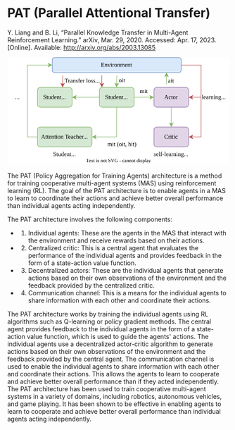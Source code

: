 # PAT (Parallel Attentional Transfer)

Y. Liang and B. Li, “Parallel Knowledge Transfer in Multi-Agent Reinforcement Learning.” arXiv, Mar. 29, 2020. Accessed: Apr. 17, 2023. [Online]. Available: http://arxiv.org/abs/2003.13085

![PAT architecture as in paper](https://raw.githubusercontent.com/hasithz/CommRL_docs/3bb51d60b49389c2bf5ed72e9ca837240e94e035/assets/images/PAT.drawio.svg)

The PAT (Policy Aggregation for Training Agents) architecture is a method for training cooperative multi-agent systems (MAS) using reinforcement learning (RL). The goal of the PAT architecture is to enable agents in a MAS to learn to coordinate their actions and achieve better overall performance than individual agents acting independently.

The PAT architecture involves the following components:
-	1. Individual agents: These are the agents in the MAS that interact with the environment and receive rewards based on their actions.
-	2. Centralized critic: This is a central agent that evaluates the performance of the individual agents and provides feedback in the form of a state-action value function.
-	3. Decentralized actors: These are the individual agents that generate actions based on their own observations of the environment and the feedback provided by the centralized critic.
-	4. Communication channel: This is a means for the individual agents to share information with each other and coordinate their actions.
	
The PAT architecture works by training the individual agents using RL algorithms such as Q-learning or policy gradient methods. The central agent provides feedback to the individual agents in the form of a state-action value function, which is used to guide the agents' actions. The individual agents use a decentralized actor-critic algorithm to generate actions based on their own observations of the environment and the feedback provided by the central agent.
The communication channel is used to enable the individual agents to share information with each other and coordinate their actions. This allows the agents to learn to cooperate and achieve better overall performance than if they acted independently.
The PAT architecture has been used to train cooperative multi-agent systems in a variety of domains, including robotics, autonomous vehicles, and game playing. It has been shown to be effective in enabling agents to learn to cooperate and achieve better overall performance than individual agents acting independently.
